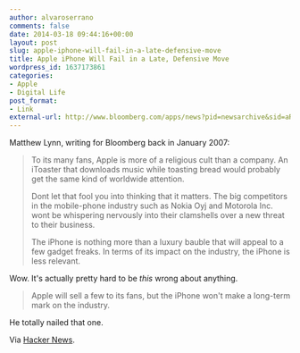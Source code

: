 ```yaml
---
author: alvaroserrano
comments: false
date: 2014-03-18 09:44:16+00:00
layout: post
slug: apple-iphone-will-fail-in-a-late-defensive-move
title: Apple iPhone Will Fail in a Late, Defensive Move
wordpress_id: 1637173861
categories:
- Apple
- Digital Life
post_format:
- Link
external-url: http://www.bloomberg.com/apps/news?pid=newsarchive&sid=aRelVKWbMAv0&d=2007
---
```


Matthew Lynn, writing for Bloomberg back in January 2007:



<blockquote>To its many fans, Apple is more of a religious cult than a company. An iToaster that downloads music while toasting bread would probably get the same kind of worldwide attention.

Dont let that fool you into thinking that it matters. The big competitors in the mobile-phone industry such as Nokia Oyj and Motorola Inc. wont be whispering nervously into their clamshells over a new threat to their business.

The iPhone is nothing more than a luxury bauble that will appeal to a few gadget freaks. In terms of its impact on the industry, the iPhone is less relevant.</blockquote>



Wow. It's actually pretty hard to be _this_ wrong about anything.



<blockquote>Apple will sell a few to its fans, but the iPhone won't make a long-term mark on the industry.</blockquote>



He totally nailed that one.

Via [Hacker News](https://news.ycombinator.com/item?id=7419784).
